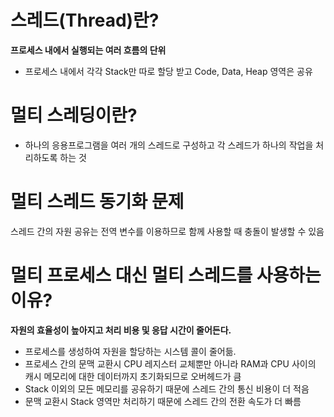 # 스레드(Thread)란?

**프로세스 내에서 실행되는 여러 흐름의 단위**

- 프로세스 내에서 각각 Stack만 따로 할당 받고 Code, Data, Heap 영역은 공유



# 멀티 스레딩이란?

- 하나의 응용프로그램을 여러 개의 스레드로 구성하고 각 스레드가 하나의 작업을 처리하도록 하는 것



# 멀티 스레드 동기화 문제

스레드 간의 자원 공유는 전역 변수를 이용하므로 함께 사용할 때 충돌이 발생할 수 있음



# 멀티 프로세스 대신 멀티 스레드를 사용하는 이유?

**자원의 효율성이 높아지고 처리 비용 및 응답 시간이 줄어든다.**



* 프로세스를 생성하여 자원을 할당하는 시스템 콜이 줄어듦.
* 프로세스 간의 문맥 교환시 CPU 레지스터 교체뿐만 아니라 RAM과 CPU 사이의 캐시 메모리에 대한 데이터까지 초기화되므로 오버헤드가 큼
* Stack 이외의 모든 메모리를 공유하기 때문에 스레드 간의 통신 비용이 더 적음
* 문맥 교환시 Stack 영역만 처리하기 때문에 스레드 간의 전환 속도가 더 빠름